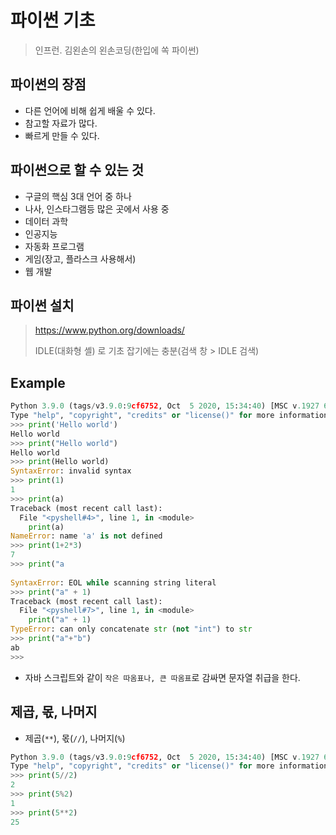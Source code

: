 # 파이썬 기초

> 인프런. 김왼손의 왼손코딩(한입에 쏙 파이썬)

## 파이썬의 장점

- 다른 언어에 비해 쉽게 배울 수 있다.
- 참고할 자료가 많다.
- 빠르게 만들 수 있다.

## 파이썬으로 할 수 있는 것

- 구글의 핵심 3대 언어 중 하나
- 나사, 인스타그램등 많은 곳에서 사용 중
- 데이터 과학
- 인공지능
- 자동화 프로그램
- 게임(장고, 플라스크 사용해서)
- 웹 개발

## 파이썬 설치

> https://www.python.org/downloads/
>
> IDLE(대화형 셸) 로 기초 잡기에는 충분(검색 창 > IDLE 검색)

## Example

```py
Python 3.9.0 (tags/v3.9.0:9cf6752, Oct  5 2020, 15:34:40) [MSC v.1927 64 bit (AMD64)] on win32
Type "help", "copyright", "credits" or "license()" for more information.
>>> print('Hello world')
Hello world
>>> print("Hello world")
Hello world
>>> print(Hello world)
SyntaxError: invalid syntax
>>> print(1)
1
>>> print(a)
Traceback (most recent call last):
  File "<pyshell#4>", line 1, in <module>
    print(a)
NameError: name 'a' is not defined
>>> print(1+2*3)
7
>>> print("a
      
SyntaxError: EOL while scanning string literal
>>> print("a" + 1)
Traceback (most recent call last):
  File "<pyshell#7>", line 1, in <module>
    print("a" + 1)
TypeError: can only concatenate str (not "int") to str
>>> print("a"+"b")
ab
>>> 
```

- 자바 스크립트와 같이 `작은 따옴표나, 큰 따옴표`로 감싸면 문자열 취급을 한다.

## 제곱, 몫, 나머지

- 제곱(`**`), 몫(`//`), 나머지(`%`)

```py
Python 3.9.0 (tags/v3.9.0:9cf6752, Oct  5 2020, 15:34:40) [MSC v.1927 64 bit (AMD64)] on win32
Type "help", "copyright", "credits" or "license()" for more information.
>>> print(5//2)
2
>>> print(5%2)
1
>>> print(5**2)
25
```
